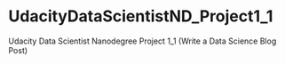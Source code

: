 # UdacityDataScientistND_Project1_1
Udacity Data Scientist Nanodegree Project 1_1 (Write a Data Science Blog Post)
